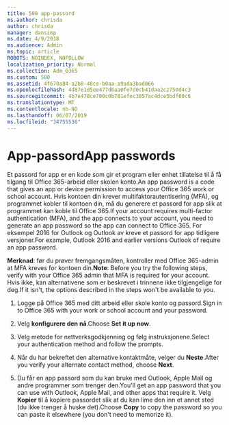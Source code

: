 ```yaml
---
title: 500 app-passord
ms.author: chrisda
author: chrisda
manager: dansimp
ms.date: 4/9/2018
ms.audience: Admin
ms.topic: article
ROBOTS: NOINDEX, NOFOLLOW
localization_priority: Normal
ms.collection: Adm_O365
ms.custom: 500
ms.assetid: 4f670a84-a2b8-48ce-b0aa-a9ada3bad066
ms.openlocfilehash: 4d87e1d5ee477d6aa0fe7d0cb41daa2c2750d4c3
ms.sourcegitcommit: 4b7e478ce700c0b781efec3857ac4dce5bdf00c6
ms.translationtype: MT
ms.contentlocale: nb-NO
ms.lasthandoff: 06/07/2019
ms.locfileid: "34755536"
---
```

# <a name="app-passwords"></a><span data-ttu-id="402f1-102">App-passord</span><span class="sxs-lookup"><span data-stu-id="402f1-102">App passwords</span></span>

<span data-ttu-id="402f1-103">Et passord for app er en kode som gir et program eller enhet tillatelse til å få tilgang til Office 365-arbeid eller skolen konto.</span><span class="sxs-lookup"><span data-stu-id="402f1-103">An app password is a code that gives an app or device permission to access your Office 365 work or school account.</span></span> <span data-ttu-id="402f1-104">Hvis kontoen din krever multifaktorautentisering (MFA), og programmet kobler til kontoen din, må du generere et passord for app slik at programmet kan koble til Office 365.</span><span class="sxs-lookup"><span data-stu-id="402f1-104">If your account requires multi-factor authentication (MFA), and the app connects to your account, you need to generate an app password so the app can connect to Office 365.</span></span> <span data-ttu-id="402f1-105">For eksempel 2016 for Outlook og Outlook av kreve et passord for app tidligere versjoner.</span><span class="sxs-lookup"><span data-stu-id="402f1-105">For example, Outlook 2016 and earlier versions Outlook of require an app password.</span></span>

 <span data-ttu-id="402f1-106">**Merknad**: før du prøver fremgangsmåten, kontroller med Office 365-admin at MFA kreves for kontoen din.</span><span class="sxs-lookup"><span data-stu-id="402f1-106">**Note**: Before you try the following steps, verify with your Office 365 admin that MFA is required for your account.</span></span> <span data-ttu-id="402f1-107">Hvis ikke, kan alternativene som er beskrevet i trinnene ikke tilgjengelige for deg.</span><span class="sxs-lookup"><span data-stu-id="402f1-107">If it isn't, the options described in the steps won't be available to you.</span></span>

1. <span data-ttu-id="402f1-108">Logge på Office 365 med ditt arbeid eller skole konto og passord.</span><span class="sxs-lookup"><span data-stu-id="402f1-108">Sign in to Office 365 with your work or school account and your password.</span></span>

2. <span data-ttu-id="402f1-109">Velg **konfigurere den nå**.</span><span class="sxs-lookup"><span data-stu-id="402f1-109">Choose **Set it up now**.</span></span>

3. <span data-ttu-id="402f1-110">Velg metode for nettverksgodkjenning og følg instruksjonene.</span><span class="sxs-lookup"><span data-stu-id="402f1-110">Select your authentication method and follow the prompts.</span></span>

4. <span data-ttu-id="402f1-111">Når du har bekreftet den alternative kontaktmåte, velger du **Neste**.</span><span class="sxs-lookup"><span data-stu-id="402f1-111">After you verify your alternate contact method, choose **Next**.</span></span>

5. <span data-ttu-id="402f1-112">Du får en app passord som du kan bruke med Outlook, Apple Mail og andre programmer som trenger den.</span><span class="sxs-lookup"><span data-stu-id="402f1-112">You'll get an app password that you can use with Outlook, Apple Mail, and other apps that require it.</span></span> <span data-ttu-id="402f1-113">Velg **Kopier** til å kopiere passordet slik at du kan lime den inn et annet sted (du ikke trenger å huske det).</span><span class="sxs-lookup"><span data-stu-id="402f1-113">Choose **Copy** to copy the password so you can paste it elsewhere (you don't need to memorize it).</span></span>
